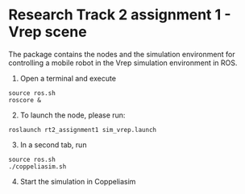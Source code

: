 # Research Track 2 assignment 1 - Vrep scene

The package contains the nodes and the simulation environment for controlling a mobile robot in the Vrep simulation environment in ROS.

1. Open a terminal and execute 
```
source ros.sh
roscore &
```
2. To launch the node, please run:
```
roslaunch rt2_assignment1 sim_vrep.launch
```
3. In a second tab, run 
```
source ros.sh
./coppeliasim.sh
```
4. Start the simulation in Coppeliasim

